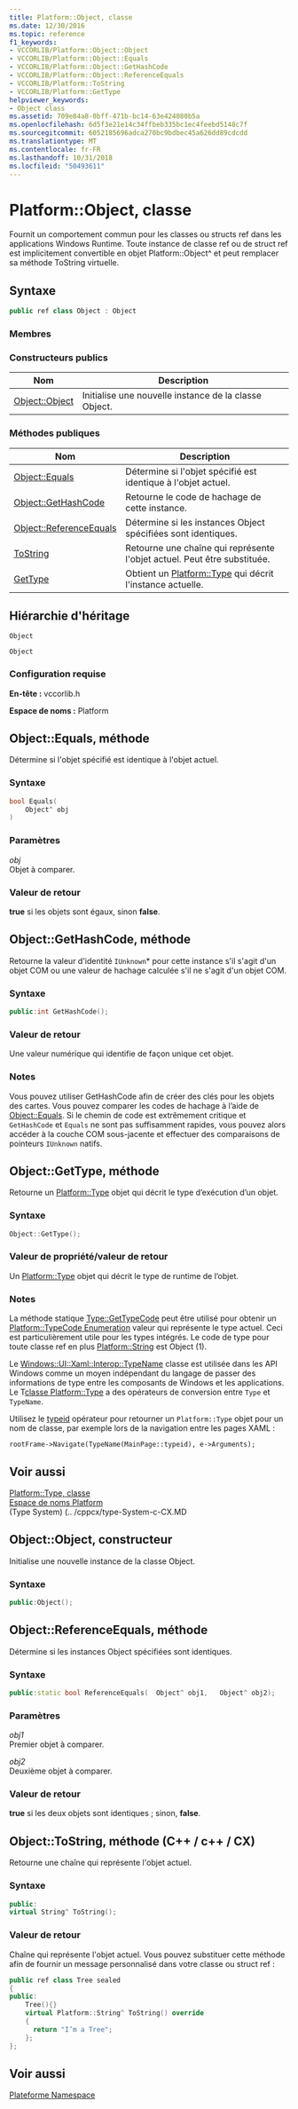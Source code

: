 ```yaml
---
title: Platform::Object, classe
ms.date: 12/30/2016
ms.topic: reference
f1_keywords:
- VCCORLIB/Platform::Object::Object
- VCCORLIB/Platform::Object::Equals
- VCCORLIB/Platform::Object::GetHashCode
- VCCORLIB/Platform::Object::ReferenceEquals
- VCCORLIB/Platform::ToString
- VCCORLIB/Platform::GetType
helpviewer_keywords:
- Object class
ms.assetid: 709e84a8-0bff-471b-bc14-63e424080b5a
ms.openlocfilehash: 6d5f3e21e14c34ffbeb335bc1ec4feebd5148c7f
ms.sourcegitcommit: 6052185696adca270bc9bdbec45a626dd89cdcdd
ms.translationtype: MT
ms.contentlocale: fr-FR
ms.lasthandoff: 10/31/2018
ms.locfileid: "50493611"
---
```

# <a name="platformobject-class"></a>Platform::Object, classe

Fournit un comportement commun pour les classes ou structs ref dans les applications Windows Runtime. Toute instance de classe ref ou de struct ref est implicitement convertible en objet Platform::Object^ et peut remplacer sa méthode ToString virtuelle.

## <a name="syntax"></a>Syntaxe

```cpp
public ref class Object : Object
```

### <a name="members"></a>Membres

### <a name="public-constructors"></a>Constructeurs publics

|Nom|Description|
|----------|-----------------|
|[Object::Object](#ctor)|Initialise une nouvelle instance de la classe Object.|

### <a name="public-methods"></a>M&#233;thodes publiques

|Nom|Description|
|----------|-----------------|
|[Object::Equals](#equals)|Détermine si l'objet spécifié est identique à l'objet actuel.|
|[Object::GetHashCode](#gethashcode)|Retourne le code de hachage de cette instance.|
|[Object::ReferenceEquals](#referenceequals)|Détermine si les instances Object spécifiées sont identiques.|
|[ToString](#tostring)|Retourne une chaîne qui représente l'objet actuel. Peut être substituée.|
|[GetType](#gettype)|Obtient un [Platform::Type](../cppcx/platform-type-class.md) qui décrit l'instance actuelle.|

## <a name="inheritance-hierarchy"></a>Hiérarchie d'héritage

`Object`

`Object`

### <a name="requirements"></a>Configuration requise

**En-tête :** vccorlib.h

**Espace de noms :** Platform

## <a name="equals"></a> Object::Equals, méthode

Détermine si l'objet spécifié est identique à l'objet actuel.

### <a name="syntax"></a>Syntaxe

```cpp
bool Equals(
    Object^ obj
)
```

### <a name="parameters"></a>Paramètres

*obj*<br/>
Objet à comparer.

### <a name="return-value"></a>Valeur de retour

**true** si les objets sont égaux, sinon **false**.

## <a name="gethashcode"></a>  Object::GetHashCode, méthode

Retourne la valeur d'identité `IUnknown`* pour cette instance s'il s'agit d'un objet COM ou une valeur de hachage calculée s'il ne s'agit d'un objet COM.

### <a name="syntax"></a>Syntaxe

```cpp
public:int GetHashCode();
```

### <a name="return-value"></a>Valeur de retour

Une valeur numérique qui identifie de façon unique cet objet.

### <a name="remarks"></a>Notes

Vous pouvez utiliser GetHashCode afin de créer des clés pour les objets des cartes. Vous pouvez comparer les codes de hachage à l’aide de [Object::Equals](#equals). Si le chemin de code est extrêmement critique et `GetHashCode` et `Equals` ne sont pas suffisamment rapides, vous pouvez alors accéder à la couche COM sous-jacente et effectuer des comparaisons de pointeurs `IUnknown` natifs.

## <a name="gettype"></a>  Object::GetType, méthode

Retourne un [Platform::Type](../cppcx/platform-type-class.md) objet qui décrit le type d’exécution d’un objet.

### <a name="syntax"></a>Syntaxe

```cpp
Object::GetType();
```

### <a name="property-valuereturn-value"></a>Valeur de propriété/valeur de retour

Un [Platform::Type](../cppcx/platform-type-class.md) objet qui décrit le type de runtime de l’objet.

### <a name="remarks"></a>Notes

La méthode statique [Type::GetTypeCode](../cppcx/platform-type-class.md#gettypecode) peut être utilisé pour obtenir un [Platform::TypeCode Enumeration](../cppcx/platform-typecode-enumeration.md) valeur qui représente le type actuel. Ceci est particulièrement utile pour les types intégrés. Le code de type pour toute classe ref en plus [Platform::String](../cppcx/platform-string-class.md) est Object (1).

Le [Windows::UI::Xaml::Interop::TypeName](https://msdn.microsoft.com/library/windows/apps/windows.ui.xaml.interop.typename.aspx) classe est utilisée dans les API Windows comme un moyen indépendant du langage de passer des informations de type entre les composants de Windows et les applications. Le T[classe Platform::Type](../cppcx/platform-type-class.md) a des opérateurs de conversion entre `Type` et `TypeName`.

Utilisez le [typeid](../windows/typeid-cpp-component-extensions.md) opérateur pour retourner un `Platform::Type` objet pour un nom de classe, par exemple lors de la navigation entre les pages XAML :

```
rootFrame->Navigate(TypeName(MainPage::typeid), e->Arguments);
```

## <a name="see-also"></a>Voir aussi

[Platform::Type, classe](../cppcx/platform-type-class.md)<br/>
[Espace de noms Platform](../cppcx/platform-namespace-c-cx.md)<br/>
(Type System) (.. /cppcx/type-System-c-CX.MD

## <a name="ctor"></a>  Object::Object, constructeur

Initialise une nouvelle instance de la classe Object.

### <a name="syntax"></a>Syntaxe

```cpp
public:Object();
```

## <a name="referenceequals"></a>  Object::ReferenceEquals, méthode

Détermine si les instances Object spécifiées sont identiques.

### <a name="syntax"></a>Syntaxe

```cpp
public:static bool ReferenceEquals(  Object^ obj1,   Object^ obj2);
```

### <a name="parameters"></a>Paramètres

*obj1*<br/>
Premier objet à comparer.

*obj2*<br/>
Deuxième objet à comparer.

### <a name="return-value"></a>Valeur de retour

**true** si les deux objets sont identiques ; sinon, **false**.

## <a name="tostring"></a>  Object::ToString, méthode (C++ / c++ / CX)

Retourne une chaîne qui représente l'objet actuel.

### <a name="syntax"></a>Syntaxe

```cpp
public:
virtual String^ ToString();
```

### <a name="return-value"></a>Valeur de retour

Chaîne qui représente l'objet actuel. Vous pouvez substituer cette méthode afin de fournir un message personnalisé dans votre classe ou struct ref :

```cpp
public ref class Tree sealed
{
public:
    Tree(){}
    virtual Platform::String^ ToString() override
    {
      return "I’m a Tree";
    };
};
```

## <a name="see-also"></a>Voir aussi

[Plateforme Namespace](platform-namespace-c-cx.md)